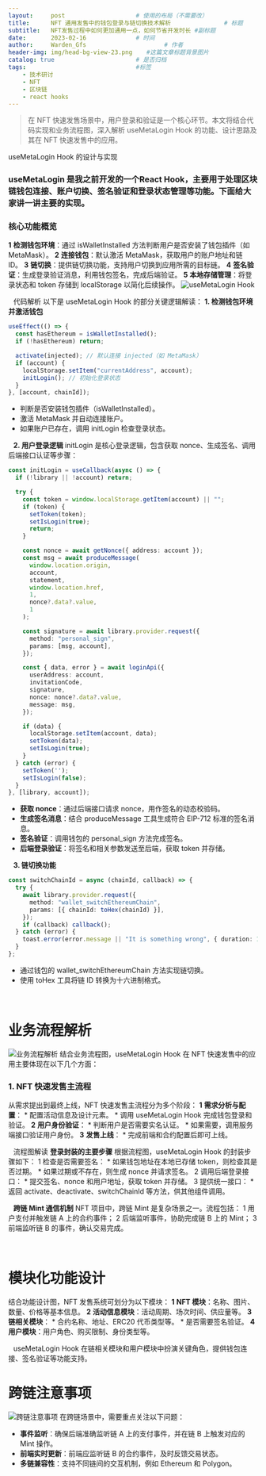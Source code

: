 ```yaml
---
layout:     post                    # 使用的布局（不需要改）
title:      NFT 通用发售中的钱包登录与链切换技术解析               # 标题 
subtitle:   NFT发售过程中如何更加通用一点，如何节省开发时长 #副标题
date:       2023-02-16              # 时间
author:     Warden_Gfs                      # 作者
header-img: img/head-bg-view-23.png    #这篇文章标题背景图片
catalog: true                       # 是否归档
tags:                               #标签
    - 技术研讨
    - NFT
    - 区块链
    - react hooks
---
```


> 在 NFT 快速发售场景中，用户登录和验证是一个核心环节。本文将结合代码实现和业务流程图，深入解析 useMetaLogin Hook 的功能、设计思路及其在 NFT 快速发售中的应用。


useMetaLogin Hook 的设计与实现
### useMetaLogin 是我之前开发的一个React Hook，主要用于处理区块链钱包连接、账户切换、签名验证和登录状态管理等功能。下面给大家讲一讲主要的实现。
### 核心功能概览
**1** **检测钱包环境**：通过 isWalletInstalled 方法判断用户是否安装了钱包插件（如 MetaMask）。
**2** **连接钱包**：默认激活 MetaMask，获取用户的账户地址和链 ID。
**3** **链切换**：提供链切换功能，支持用户切换到应用所需的目标链。
**4** **签名验证**：生成登录验证消息，利用钱包签名，完成后端验证。
**5** **本地存储管理**：将登录状态和 token 存储到 localStorage 以简化后续操作。
![useMetaLogin Hook](/img/20230216/1.png)

⠀代码解析
以下是 useMetaLogin Hook 的部分关键逻辑解读：
**1. 检测钱包环境并激活钱包**
```ts
useEffect(() => {
  const hasEthereum = isWalletInstalled();
  if (!hasEthereum) return;

  activate(injected); // 默认连接 injected（如 MetaMask）
  if (account) {
    localStorage.setItem("currentAddress", account);
    initLogin(); // 初始化登录状态
  }
}, [account, chainId]);
```
* 判断是否安装钱包插件（isWalletInstalled）。
* 激活 MetaMask 并自动连接账户。
* 如果账户已存在，调用 initLogin 检查登录状态。

⠀**2. 用户登录逻辑**
initLogin 是核心登录逻辑，包含获取 nonce、生成签名、调用后端接口认证等步骤：
```ts
const initLogin = useCallback(async () => {
  if (!library || !account) return;

  try {
    const token = window.localStorage.getItem(account) || "";
    if (token) {
      setToken(token);
      setIsLogin(true);
      return;
    }

    const nonce = await getNonce({ address: account });
    const msg = await produceMessage(
      window.location.origin,
      account,
      statement,
      window.location.href,
      1,
      nonce?.data?.value,
      1
    );

    const signature = await library.provider.request({
      method: "personal_sign",
      params: [msg, account],
    });

    const { data, error } = await loginApi({
      userAddress: account,
      invitationCode,
      signature,
      nonce: nonce?.data?.value,
      message: msg,
    });

    if (data) {
      localStorage.setItem(account, data);
      setToken(data);
      setIsLogin(true);
    }
  } catch (error) {
    setToken('');
    setIsLogin(false);
  }
}, [library, account]);
```
* **获取 nonce**：通过后端接口请求 nonce，用作签名的动态校验码。
* **生成签名消息**：结合 produceMessage 工具生成符合 EIP-712 标准的签名消息。
* **签名验证**：调用钱包的 personal_sign 方法完成签名。
* **后端登录验证**：将签名和相关参数发送至后端，获取 token 并存储。

⠀**3. 链切换功能**
```ts
const switchChainId = async (chainId, callback) => {
  try {
    await library.provider.request({
      method: "wallet_switchEthereumChain",
      params: [{ chainId: toHex(chainId) }],
    });
    if (callback) callback();
  } catch (error) {
    toast.error(error.message || "It is something wrong", { duration: 1500 });
  }
};
```
* 通过钱包的 wallet_switchEthereumChain 方法实现链切换。
* 使用 toHex 工具将链 ID 转换为十六进制格式。

⠀
# 业务流程解析
![业务流程解析](/img/20230216/2.png)
结合业务流程图，useMetaLogin Hook 在 NFT 快速发售中的应用主要体现在以下几个方面：
### 1. NFT 快速发售主流程
从需求提出到最终上线，NFT 快速发售主流程分为多个阶段：
**1** **需求分析与配置**：
	* 配置活动信息及设计元素。
	* 调用 useMetaLogin Hook 完成钱包登录和验证。
**2** **用户身份验证**：
	* 判断用户是否需要实名认证。
	* 如果需要，调用服务端接口验证用户身份。
**3** **发售上线**：
	* 完成前端和合约配置后即可上线。

⠀流程图解读
**登录封装的主要步骤**
根据流程图，useMetaLogin Hook 的封装步骤如下：
1 检查是否需要签名：
	* 如果钱包地址在本地已存储 token，则检查其是否过期。
	* 如果过期或不存在，则生成 nonce 并请求签名。
2 调用后端登录接口：
	* 提交签名、nonce 和用户地址，获取 token 并存储。
3 提供统一接口：
	* 返回 activate、deactivate、switchChainId 等方法，供其他组件调用。

⠀**跨链 Mint 通信机制**
NFT 项目中，跨链 Mint 是复杂场景之一。流程包括：
1 用户支付并触发链 A 上的合约事件；
2 后端监听事件，协助完成链 B 上的 Mint；
3 前端监听链 B 的事件，确认交易完成。

⠀
# 模块化功能设计
结合功能设计图，NFT 发售系统可划分为以下模块：
**1** **NFT 模块**：名称、图片、数量、价格等基本信息。
**2** **活动信息模块**：活动周期、场次时间、供应量等。
**3** **链相关模块**：
	* 合约名称、地址、ERC20 代币类型等。
	* 是否需要签名验证。
**4** **用户模块**：用户角色、购买限制、身份类型等。

⠀useMetaLogin Hook 在链相关模块和用户模块中扮演关键角色，提供钱包连接、签名验证等功能支持。

# 跨链注意事项
![跨链注意事项](/img/20230216/3.png)
在跨链场景中，需要重点关注以下问题：
* **事件监听**：确保后端准确监听链 A 上的支付事件，并在链 B 上触发对应的 Mint 操作。
* **前端实时更新**：前端应监听链 B 的合约事件，及时反馈交易状态。
* **多链兼容性**：支持不同链间的交互机制，例如 Ethereum 和 Polygon。
